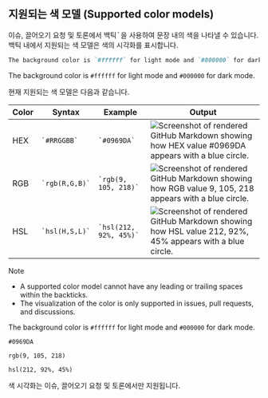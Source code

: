 ## 지원되는 색 모델 (Supported color models)

이슈, 끌어오기 요청 및 토론에서 백틱<kbd>`</kbd>을 사용하여 문장 내의 색을 나타낼 수 있습니다. 백틱 내에서 지원되는 색 모델은 색의 시각화를 표시합니다.

```markdown
The background color is `#ffffff` for light mode and `#000000` for dark mode.
```

The background color is `#ffffff` for light mode and `#000000` for dark mode.

현재 지원되는 색 모델은 다음과 같습니다.

| Color | Syntax | Example | Output |
| --- | --- | --- | --- |
| HEX | <code>\`#RRGGBB\`</code> | <code>\`#0969DA\`</code> | ![Screenshot of rendered GitHub Markdown showing how HEX value #0969DA appears with a blue circle.](/assets/images/help/writing/supported-color-models-hex-rendered.png) |
| RGB | <code>\`rgb(R,G,B)\`</code> | <code>\`rgb(9, 105, 218)\`</code> | ![Screenshot of rendered GitHub Markdown showing how RGB value 9, 105, 218 appears with a blue circle.](/assets/images/help/writing/supported-color-models-rgb-rendered.png) |
| HSL | <code>\`hsl(H,S,L)\`</code> | <code>\`hsl(212, 92%, 45%)\`</code> | ![Screenshot of rendered GitHub Markdown showing how HSL value 212, 92%, 45% appears with a blue circle.](/assets/images/help/writing/supported-color-models-hsl-rendered.png) |

> [!NOTE]
> * A supported color model cannot have any leading or trailing spaces within the backticks.
> * The visualization of the color is only supported in issues, pull requests, and discussions.







The background color is `#ffffff` for light mode and `#000000` for dark mode.

`#0969DA`

`rgb(9, 105, 218)`

`hsl(212, 92%, 45%)`

색 시각화는 이슈, 끌어오기 요청 및 토론에서만 지원됩니다.